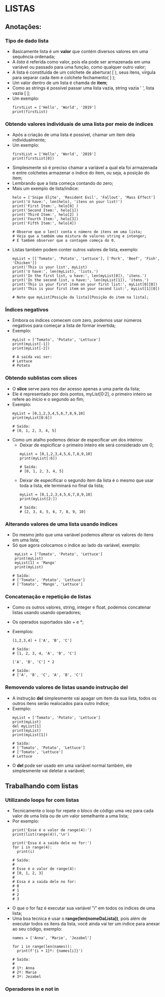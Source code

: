 # LISTAS

## Anotações:

### Tipo de dado lista

+ Basicamente lista é um **valor** que contém diversos valores em uma sequência ordenada;
+ A *lista* é referida como valor, pois ela pode ser armazenada em uma variável ou passado para uma função, como qualquer outro valor;
+ A lista é constituída de um colchete de abertura( [ ), seus itens, vírgula para separar cada ítem e colchete fechamento( ] );
+ Um valor dentro de um lista é chamda de **item**;
+ Como as strings é possivel passar uma lista vazia, string vazia ' ', lista vazia [ ];
+ Um exemplo:
  ```exemplolista
  firstList = ['Hello', 'World', '2019']
  print(firstList)
  ```

### Obtendo valores individuais de uma lista por meio de índices

+ Após a criação de uma lista é possivel, chamar um item dela individualmente;
+ Um exemplo:
  ```itemlista
  firstList = ['Hello', 'World', '2019']
  print(firstList[0])
  ```
+ Simplesmente só é preciso chamar a variável a qual ela foi armazenada e entre colchetes armazenar o índice do item, ou seja, a posição do item;
+ Lembrando que a lista começa contando do zero;
+ Mais um exemplo de lista/indice:
  ```itemlista2
  helo = ['Snipe Elite', 'Resident Evil', 'Fallout', 'Mass Effect']
  print('U have:', len(helo), 'itens on your list!')
  print('First Item:', helo[0] )
  print('Second Item:', helo[1])
  print('Third Item:', helo[2] )
  print('Fourth Item:', helo[3])
  print('Fifth Item:', helo[4])

  # Observe que o len() conta o número de itens em uma lista;
  # Veja que a também uma mistura de valores string e intenger;
  # E também observer que a contagem começa do 0.
  ```
+ Listas também podem conter outros valores de lista, exemplo:
  ```itemlista3
  myList = [['Tomato', 'Potato', 'Lettuce'], ['Pork', 'Beef', 'Fish', 'Chicken']]
  print('This is your list', myList)
  print('U have:', len(myList), 'lists.')
  print('In the first list, u have:', len(myList[0]), 'itens.')
  print('In the second list, u have:', len(myList[1]), 'itens.')
  print('This is your first item on your first list:', myList[0][0])
  print('This is your first item on your second list:', myList[1][0])
  
  # Note que myList[Posição da lista][Posição do item na lista];
  ```

### Índices negativos

+ Embora os índices comecem com zero, podemos usar números negativos para começar a lista de formar invertida;
+ Exemplo:
  ```indiceinvertido
  myList = ['Tomato', 'Potato', 'Lettuce']
  print(myList[-1])
  print(myList[-2])
  
  # A saída vai ser:
  # Lettuce
  # Potato
  ```

### Obtendo sublistas com slices

+ O **slice** serve para nos dar acesso apenas a uma parte da lista;
+ Ele é representado por dois pontos, myList[0:2], o primeiro inteiro se refere ao ínicio e o segundo ao fim;
+ Exemplo:
  ```slice
  myList = [0,1,2,3,4,5,6,7,8,9,10]
  print(myList[0:6])

  # Saída:
  # [0, 1, 2, 3, 4, 5]
  ```
+ Como um atalho podemos deixar de especificar um dos inteiros:
  + Deixar de espicificar o primeiro inteiro ele será considerado um 0;
    ```sliceatalho
    myList = [0,1,2,3,4,5,6,7,8,9,10]
    print(myList[:6])

    # Saída:
    # [0, 1, 2, 3, 4, 5]
    ```
  + Deixar de especificar o segundo item da lista é o mesmo que usar toda a lista, ele terminará no final da lista;
    ```sliceatalho2
    myList = [0,1,2,3,4,5,6,7,8,9,10]
    print(myList[2:])

    # Saída:
    # [2, 3, 4, 5, 6, 7, 8, 9, 10]
    ```

### Alterando valores de uma lista usando índices

+ Do mesmo jeito que uma variável podemos alterar os valores do itens em uma lista;
+ Só que agora colocamos o indice ao lado da variável, exemplo:
  ```altValList
   myList = ['Tomato', 'Potato', 'Lettuce']
   print(myList)
   myList[1] = 'Mango'
   print(myList)
  
  # Saída:
  # ['Tomato', 'Potato', 'Lettuce']
  # ['Tomato', 'Mango', 'Lettuce']
  ```

### Concatenação e repetição de listas

+ Como os outros valores, string, integer e float, podemos concatenar listas usando usando operadores;
+ Os operados suportados são + e *;
+ Exemplos:
  ```concaList
  [1,2,3,4] + ['A', 'B', 'C']

  # Saída:
  # [1, 2, 3, 4, 'A', 'B', 'C']
  ```

  ```concaList2
  ['A', 'B', 'C'] * 2

  # Saída:
  # ['A', 'B', 'C', 'A', 'B', 'C']
  ```

### Removendo valores de listas usando instrução del

+ A instrução **del** simplesmente vai apagar um item da sua lista, todos os outros itens serão realocados para outro índice;
+ Exemplo:
  ```delList
  myList = ['Tomato', 'Potato', 'Lettuce']
  print(myList)
  del myList[1]
  print(myList)
  print(myList[1])

  # Saída:
  # ['Tomato', 'Potato', 'Lettuce']
  # ['Tomato', 'Lettuce']
  # Lettuce
  ```
+ O **del** pode ser usado em uma variável normal também, ele simplesmente vai deletar a variável;

## Trabalhando com listas

### Utilizando loops for com listas

+ Tecnicamente o loop for repete o bloco de código uma vez para cada valor de uma lista ou de um valor semelhante a uma lista;
+ Por exemplo:
  ```loopforlist
  print('Esse é o valor de range(4):')
  print(list(range(4)),'\n')

  print('Essa é a saida dele no for:')
  for i in range(4):
  	print(i)

  # Saída:
  #
  # Esse é o valor de range(4):
  # [0, 1, 2, 3] 
  #
  # Essa é a saida dele no for:
  # 0
  # 1
  # 2
  # 3
  ```
+ O que o for faz é executar sua variável "i" em todos os índices de uma lista;
+ Uma boa tecnica é usar o **range(len(nomeDaLista))**, pois além de executar todos os itens da lista, você ainda vai ter um índice para anexar ao seu código, exemplo:
  ```loopforlisttecnica
  names = ['Anna', 'Marie', 'Jezabel']

  for i in range(len(names)):
  	print(f'{i + 1}º: {names[i]}')

  # Saída:
  #
  # 1º: Anna
  # 2º: Marie
  # 3º: Jezabel
  ```

### Operadores in e not in
